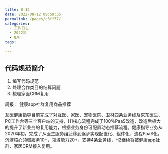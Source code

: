 ```yaml
---
title: 8-12
date: 2022-08-12 09:59:35
permalink: /pages/c3ff57/
categories:
  - 工作日志
  - 2022年
  - 8月
tags:
  - 
---
```


## 代码规范简介
1. 编写代码规范
2. 处理合作类目的结算问题
3. 梳理家医CRM复用

周报：
健康app社群复用商品推荐

互医健康指导目前完成了对互医、家医、宠物医院、卫材四条业务线及京东医生、PC工作台等三个客户端的支持，H1核心流程完成了100%PaaS改造，改造后极大的提升了新业务的复用能力，根据业务身份可配置动态推荐流程。健康指导业务从2020年初，完成了从医生服务组迁移到逐步实现配置化、组件化、流程PaaS化，沉淀核心领域服务10+，领域能力20+，支持4条业务线，H2继续将被健康app社群、家医CRM接入复用。









